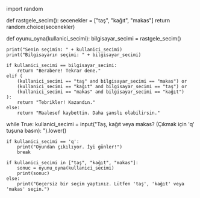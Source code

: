import random

def rastgele_secim():
    secenekler = ["taş", "kağıt", "makas"]
    return random.choice(secenekler)

def oyunu_oyna(kullanici_secimi):
    bilgisayar_secimi = rastgele_secim()

    print("Senin seçimin: " + kullanici_secimi)
    print("Bilgisayarın seçimi: " + bilgisayar_secimi)

    if kullanici_secimi == bilgisayar_secimi:
        return "Berabere! Tekrar dene."
    elif (
        (kullanici_secimi == "taş" and bilgisayar_secimi == "makas") or
        (kullanici_secimi == "kağıt" and bilgisayar_secimi == "taş") or
        (kullanici_secimi == "makas" and bilgisayar_secimi == "kağıt")
    ):
        return "Tebrikler! Kazandın."
    else:
        return "Maalesef kaybettin. Daha şanslı olabilirsin."

while True:
    kullanici_secimi = input("Taş, kağıt veya makas? (Çıkmak için 'q' tuşuna basın): ").lower()

    if kullanici_secimi == 'q':
        print("Oyundan çıkılıyor. İyi günler!")
        break

    if kullanici_secimi in ["taş", "kağıt", "makas"]:
        sonuc = oyunu_oyna(kullanici_secimi)
        print(sonuc)
    else:
        print("Geçersiz bir seçim yaptınız. Lütfen 'taş', 'kağıt' veya 'makas' seçin.")
